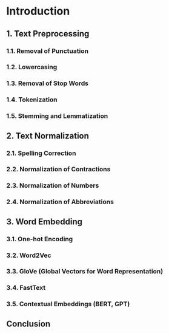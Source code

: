 # Introduction

## 1. Text Preprocessing
### 1.1. Removal of Punctuation
### 1.2. Lowercasing
### 1.3. Removal of Stop Words
### 1.4. Tokenization
### 1.5. Stemming and Lemmatization

## 2. Text Normalization
### 2.1. Spelling Correction
### 2.2. Normalization of Contractions
### 2.3. Normalization of Numbers
### 2.4. Normalization of Abbreviations

## 3. Word Embedding
### 3.1. One-hot Encoding
### 3.2. Word2Vec
### 3.3. GloVe (Global Vectors for Word Representation)
### 3.4. FastText
### 3.5. Contextual Embeddings (BERT, GPT)

## Conclusion
